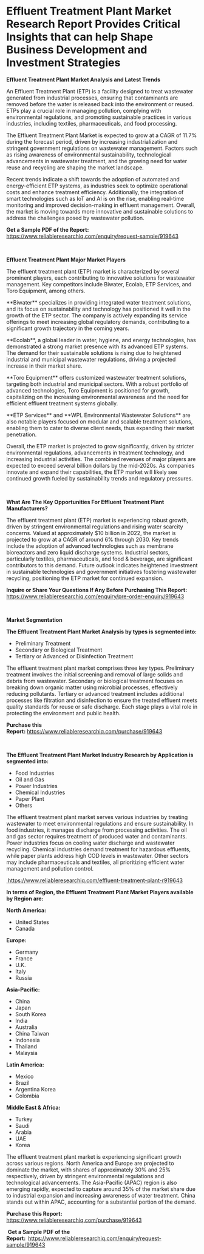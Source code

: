 <p><h1>Effluent Treatment Plant Market Research Report Provides Critical Insights that can help Shape Business Development and Investment Strategies</h1></p><p><strong>Effluent Treatment Plant Market Analysis and Latest Trends</strong></p>
<p><p>An Effluent Treatment Plant (ETP) is a facility designed to treat wastewater generated from industrial processes, ensuring that contaminants are removed before the water is released back into the environment or reused. ETPs play a crucial role in managing pollution, complying with environmental regulations, and promoting sustainable practices in various industries, including textiles, pharmaceuticals, and food processing.</p><p>The Effluent Treatment Plant Market is expected to grow at a CAGR of 11.7% during the forecast period, driven by increasing industrialization and stringent government regulations on wastewater management. Factors such as rising awareness of environmental sustainability, technological advancements in wastewater treatment, and the growing need for water reuse and recycling are shaping the market landscape. </p><p>Recent trends indicate a shift towards the adoption of automated and energy-efficient ETP systems, as industries seek to optimize operational costs and enhance treatment efficiency. Additionally, the integration of smart technologies such as IoT and AI is on the rise, enabling real-time monitoring and improved decision-making in effluent management. Overall, the market is moving towards more innovative and sustainable solutions to address the challenges posed by wastewater pollution.</p></p>
<p><strong>Get a Sample PDF of the Report:&nbsp;</strong> <a href="https://www.reliableresearchiq.com/enquiry/request-sample/919643?utm_campaign=1842&utm_medium=2&utm_source=Github&utm_content=ia&utm_term=17042025&utm_id=effluent-treatment-plant">https://www.reliableresearchiq.com/enquiry/request-sample/919643</a></p>
<p>&nbsp;</p>
<p><strong>Effluent Treatment Plant Major Market Players</strong></p>
<p><p>The effluent treatment plant (ETP) market is characterized by several prominent players, each contributing to innovative solutions for wastewater management. Key competitors include Biwater, Ecolab, ETP Services, and Toro Equipment, among others.</p><p>**Biwater** specializes in providing integrated water treatment solutions, and its focus on sustainability and technology has positioned it well in the growth of the ETP sector. The company is actively expanding its service offerings to meet increasing global regulatory demands, contributing to a significant growth trajectory in the coming years.</p><p>**Ecolab**, a global leader in water, hygiene, and energy technologies, has demonstrated a strong market presence with its advanced ETP systems. The demand for their sustainable solutions is rising due to heightened industrial and municipal wastewater regulations, driving a projected increase in their market share.</p><p>**Toro Equipment** offers customized wastewater treatment solutions, targeting both industrial and municipal sectors. With a robust portfolio of advanced technologies, Toro Equipment is positioned for growth, capitalizing on the increasing environmental awareness and the need for efficient effluent treatment systems globally.</p><p>**ETP Services** and **WPL Environmental Wastewater Solutions** are also notable players focused on modular and scalable treatment solutions, enabling them to cater to diverse client needs, thus expanding their market penetration.</p><p>Overall, the ETP market is projected to grow significantly, driven by stricter environmental regulations, advancements in treatment technology, and increasing industrial activities. The combined revenues of major players are expected to exceed several billion dollars by the mid-2020s. As companies innovate and expand their capabilities, the ETP market will likely see continued growth fueled by sustainability trends and regulatory pressures.</p></p>
<p>&nbsp;</p>
<p><strong>What Are The Key Opportunities For Effluent Treatment Plant Manufacturers?</strong></p>
<p><p>The effluent treatment plant (ETP) market is experiencing robust growth, driven by stringent environmental regulations and rising water scarcity concerns. Valued at approximately $10 billion in 2022, the market is projected to grow at a CAGR of around 6% through 2030. Key trends include the adoption of advanced technologies such as membrane bioreactors and zero liquid discharge systems. Industrial sectors, particularly textiles, pharmaceuticals, and food & beverage, are significant contributors to this demand. Future outlook indicates heightened investment in sustainable technologies and government initiatives fostering wastewater recycling, positioning the ETP market for continued expansion.</p></p>
<p><strong>Inquire or Share Your Questions If Any Before Purchasing This Report:</strong> <a href="https://www.reliableresearchiq.com/enquiry/pre-order-enquiry/919643?utm_campaign=1842&utm_medium=2&utm_source=Github&utm_content=ia&utm_term=17042025&utm_id=effluent-treatment-plant">https://www.reliableresearchiq.com/enquiry/pre-order-enquiry/919643</a></p>
<p>&nbsp;</p>
<p><strong>Market Segmentation</strong></p>
<p><strong>The Effluent Treatment Plant Market Analysis by types is segmented into:</strong></p>
<p><ul><li>Preliminary Treatment</li><li>Secondary or Biological Treatment</li><li>Tertiary or Advanced or Disinfection Treatment</li></ul></p>
<p><p>The effluent treatment plant market comprises three key types. Preliminary treatment involves the initial screening and removal of large solids and debris from wastewater. Secondary or biological treatment focuses on breaking down organic matter using microbial processes, effectively reducing pollutants. Tertiary or advanced treatment includes additional processes like filtration and disinfection to ensure the treated effluent meets quality standards for reuse or safe discharge. Each stage plays a vital role in protecting the environment and public health.</p></p>
<p><strong>Purchase this Report:&nbsp;</strong><a href="https://www.reliableresearchiq.com/purchase/919643?utm_campaign=1842&utm_medium=2&utm_source=Github&utm_content=ia&utm_term=17042025&utm_id=effluent-treatment-plant">https://www.reliableresearchiq.com/purchase/919643</a></p>
<p>&nbsp;</p>
<p><strong>The Effluent Treatment Plant Market Industry Research by Application is segmented into:</strong></p>
<p><ul><li>Food Industries</li><li>Oil and Gas</li><li>Power Industries</li><li>Chemical Industries</li><li>Paper Plant</li><li>Others</li></ul></p>
<p><p>The effluent treatment plant market serves various industries by treating wastewater to meet environmental regulations and ensure sustainability. In food industries, it manages discharge from processing activities. The oil and gas sector requires treatment of produced water and contaminants. Power industries focus on cooling water discharge and wastewater recycling. Chemical industries demand treatment for hazardous effluents, while paper plants address high COD levels in wastewater. Other sectors may include pharmaceuticals and textiles, all prioritizing efficient water management and pollution control.</p></p>
<p><a href="https://www.reliableresearchiq.com/effluent-treatment-plant-r919643?utm_campaign=1842&utm_medium=2&utm_source=Github&utm_content=ia&utm_term=17042025&utm_id=effluent-treatment-plant">&nbsp;https://www.reliableresearchiq.com/effluent-treatment-plant-r919643</a></p>
<p><strong>In terms of Region, the Effluent Treatment Plant Market Players available by Region are:</strong></p>
<p>
    <p> <strong> North America: </strong>
        <ul>
            <li>United States</li>
            <li>Canada</li>
        </ul>
        </p> 
    <p> <strong> Europe: </strong>
        <ul>
            <li>Germany</li>
            <li>France</li>
            <li>U.K.</li>
            <li>Italy</li>
            <li>Russia</li>
        </ul>
        </p> 
    <p> <strong> Asia-Pacific: </strong>
        <ul>
            <li>China</li>
            <li>Japan</li>
            <li>South Korea</li>
            <li>India</li>
            <li>Australia</li>
            <li>China Taiwan</li>
            <li>Indonesia</li>
            <li>Thailand</li>
            <li>Malaysia</li>
        </ul>
        </p> 
    <p> <strong> Latin America: </strong>
        <ul>
            <li>Mexico</li>
            <li>Brazil</li>
            <li>Argentina Korea</li>
            <li>Colombia</li>
        </ul>
        </p> 
    <p> <strong> Middle East & Africa: </strong>
        <ul>
            <li>Turkey</li>
            <li>Saudi</li>
            <li>Arabia</li>
            <li>UAE</li>
            <li>Korea</li>
        </ul>
    </p>
    </p>
<p><p>The effluent treatment plant market is experiencing significant growth across various regions. North America and Europe are projected to dominate the market, with shares of approximately 30% and 25% respectively, driven by stringent environmental regulations and technological advancements. The Asia-Pacific (APAC) region is also emerging rapidly, expected to capture around 35% of the market share due to industrial expansion and increasing awareness of water treatment. China stands out within APAC, accounting for a substantial portion of the demand.</p></p>
<p><strong>Purchase this Report: </strong><a href="https://www.reliableresearchiq.com/purchase/919643?utm_campaign=1842&utm_medium=2&utm_source=Github&utm_content=ia&utm_term=17042025&utm_id=effluent-treatment-plant">https://www.reliableresearchiq.com/purchase/919643</a></p>
<p>&nbsp;<strong>Get a Sample PDF of the Report:&nbsp;&nbsp;</strong><a href="https://www.reliableresearchiq.com/enquiry/request-sample/919643?utm_campaign=1842&utm_medium=2&utm_source=Github&utm_content=ia&utm_term=17042025&utm_id=effluent-treatment-plant">https://www.reliableresearchiq.com/enquiry/request-sample/919643</a></p>
<p><strong></strong></p>
<p><p></p><p></p><p></p></p>